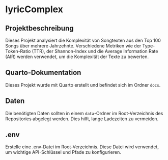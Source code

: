 # lyricComplex

## Projektbeschreibung
Dieses Projekt analysiert die Komplexität von Songtexten aus den Top 100 Songs über mehrere Jahrzehnte. Verschiedene Metriken wie der Type-Token-Ratio (TTR), der Shannon-Index und die Average Information Rate (AIR) werden verwendet, um die Komplexität der Texte zu bewerten.

## Quarto-Dokumentation
Dieses Projekt wurde mit Quarto erstellt und befindet sich im Ordner `docs`.

## Daten
Die benötigten Daten sollten in einem `data`-Ordner im Root-Verzeichnis des Repositories abgelegt werden. Dies hilft, lange Ladezeiten zu vermeiden.

## .env
Erstelle eine .env-Datei im Root-Verzeichnis. Diese Datei wird verwendet, um wichtige API-Schlüssel und Pfade zu konfigurieren.